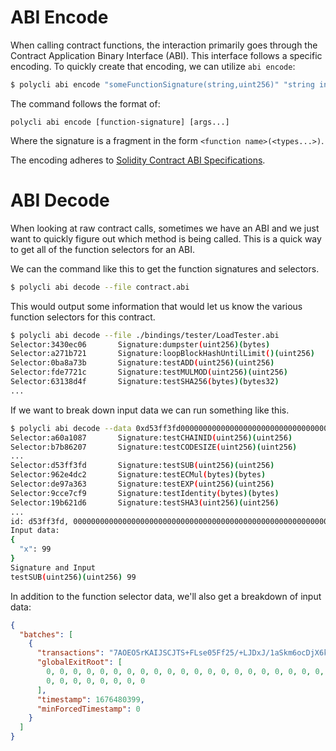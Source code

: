 # ABI Encode

When calling contract functions, the interaction primarily goes through the Contract Application Binary Interface (ABI). This interface follows a specific encoding. To quickly create that encoding, we can utilize `abi encode`:

```bash
$ polycli abi encode "someFunctionSignature(string,uint256)" "string input" 10
```

The command follows the format of:
```
polycli abi encode [function-signature] [args...]
```
Where the signature is a fragment in the form `<function name>(<types...>)`.

The encoding adheres to [Solidity Contract ABI Specifications](https://docs.soliditylang.org/en/latest/abi-spec.html).


# ABI Decode

When looking at raw contract calls, sometimes we have an ABI and we just want to quickly figure out which method is being called. This is a quick way to get all of the function selectors for an ABI.

We can the command like this to get the function signatures and selectors.

```bash
$ polycli abi decode --file contract.abi
```

This would output some information that would let us know the various function selectors for this contract.

```bash
$ polycli abi decode --file ./bindings/tester/LoadTester.abi
Selector:3430ec06       Signature:dumpster(uint256)(bytes)
Selector:a271b721       Signature:loopBlockHashUntilLimit()(uint256)
Selector:0ba8a73b       Signature:testADD(uint256)(uint256)
Selector:fde7721c       Signature:testMULMOD(uint256)(uint256)
Selector:63138d4f       Signature:testSHA256(bytes)(bytes32)
...
```

If we want to break down input data we can run something like this.

```bash
$ polycli abi decode --data 0xd53ff3fd0000000000000000000000000000000000000000000000000000000000000063 < ./bindings/tester/LoadTester.abi
Selector:a60a1087       Signature:testCHAINID(uint256)(uint256)
Selector:b7b86207       Signature:testCODESIZE(uint256)(uint256)
...
Selector:d53ff3fd       Signature:testSUB(uint256)(uint256)
Selector:962e4dc2       Signature:testECMul(bytes)(bytes)
Selector:de97a363       Signature:testEXP(uint256)(uint256)
Selector:9cce7cf9       Signature:testIdentity(bytes)(bytes)
Selector:19b621d6       Signature:testSHA3(uint256)(uint256)
...
id: d53ff3fd, 0000000000000000000000000000000000000000000000000000000000000063
Input data:
{
  "x": 99
}
Signature and Input
testSUB(uint256)(uint256) 99
```

In addition to the function selector data, we'll also get a breakdown of input data:

```json
{
  "batches": [
    {
      "transactions": "7AOEO5rKAIJSCJTS+FLse05Ff25/+LJDxJ/1aSkm6ocDjX6kxoAAgIIExYCAZC3+LMoJTyQZqtEyLsaOOzeXS9nJGOBoa5u/Ari9EUViKj3WQgLacVScAQSU/RR1078jKqkCggSocv0uUxq/0xw=",
      "globalExitRoot": [
        0, 0, 0, 0, 0, 0, 0, 0, 0, 0, 0, 0, 0, 0, 0, 0, 0, 0, 0, 0, 0, 0, 0, 0,
        0, 0, 0, 0, 0, 0, 0, 0
      ],
      "timestamp": 1676480399,
      "minForcedTimestamp": 0
    }
  ]
}
```
